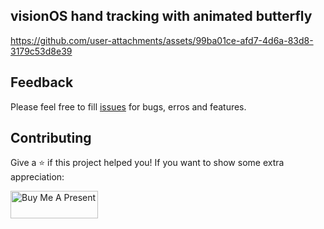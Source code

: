 ## visionOS hand tracking with animated butterfly 



https://github.com/user-attachments/assets/99ba01ce-afd7-4d6a-83d8-3179c53d8e39


## Feedback

Please feel free to fill [issues](http://github.com/silvinaroldan/hand-tracking/issues) for bugs, erros and features.

## Contributing

Give a ⭐️ if this project helped you!
If you want to show some extra appreciation:

<a href="https://www.buymeacoffee.com/silvina" target="_blank"><img src="https://cdn.buymeacoffee.com/buttons/v2/default-yellow.png" alt="Buy Me A Present" style="height: 44px !important;width: 140px !important;" height="44px" width="140px" ></a>
